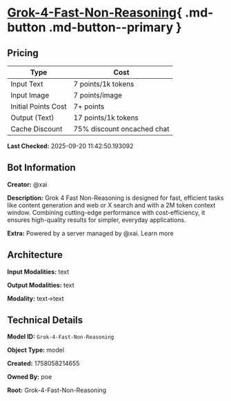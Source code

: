 # [Grok-4-Fast-Non-Reasoning](https://poe.com/Grok-4-Fast-Non-Reasoning){ .md-button .md-button--primary }

## Pricing

| Type | Cost |
|------|------|
| Input Text | 7 points/1k tokens |
| Input Image | 7 points/image |
| Initial Points Cost | 7+ points |
| Output (Text) | 17 points/1k tokens |
| Cache Discount | 75% discount oncached chat |

**Last Checked:** 2025-09-20 11:42:50.193092


## Bot Information

**Creator:** @xai

**Description:** Grok 4 Fast Non-Reasoning is designed for fast, efficient tasks like content generation and web or X search and with a 2M token context window. Combining cutting-edge performance with cost-efficiency, it ensures high-quality results for simpler, everyday applications.

**Extra:** Powered by a server managed by @xai. Learn more


## Architecture

**Input Modalities:** text

**Output Modalities:** text

**Modality:** text->text


## Technical Details

**Model ID:** `Grok-4-Fast-Non-Reasoning`

**Object Type:** model

**Created:** 1758058214655

**Owned By:** poe

**Root:** Grok-4-Fast-Non-Reasoning
